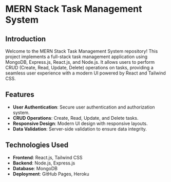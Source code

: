 # MERN Stack Task Management System
## Introduction

Welcome to the MERN Stack Task Management System repository! This project implements a full-stack task management application using MongoDB, Express.js, React.js, and Node.js. It allows users to perform CRUD (Create, Read, Update, Delete) operations on tasks, providing a seamless user experience with a modern UI powered by React and Tailwind CSS.

## Features

- **User Authentication**: Secure user authentication and authorization system.
- **CRUD Operations**: Create, Read, Update, and Delete tasks.
- **Responsive Design**: Modern UI design with responsive layouts.
- **Data Validation**: Server-side validation to ensure data integrity.

## Technologies Used

- **Frontend**: React.js, Tailwind CSS
- **Backend**: Node.js, Express.js
- **Database**: MongoDB
- **Deployment**: GitHub Pages, Heroku
